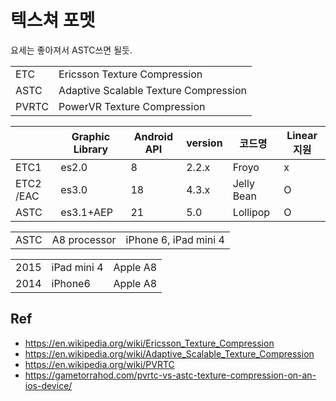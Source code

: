 # 텍스쳐 포멧

요세는 좋아져서 ASTC쓰면 될듯.

|       |                                       |
|-------|---------------------------------------|
| ETC   | Ericsson Texture Compression          |
| ASTC  | Adaptive Scalable Texture Compression |
| PVRTC | PowerVR Texture Compression           |

|           | Graphic Library | Android API | version | 코드명     | Linear지원 |
|-----------|-----------------|-------------|---------|------------|------------|
| ETC1      | es2.0           | 8           | 2.2.x   | Froyo      | x          |
| ETC2 /EAC | es3.0           | 18          | 4.3.x   | Jelly Bean | O          |
| ASTC      | es3.1+AEP       | 21          | 5.0     | Lollipop   | O          |

|      |              |                       |
|------|--------------|-----------------------|
| ASTC | A8 processor | iPhone 6, iPad mini 4 |

|      |             |          |
|------|-------------|----------|
| 2015 | iPad mini 4 | Apple A8 |
| 2014 | iPhone6     | Apple A8 |

## Ref

- <https://en.wikipedia.org/wiki/Ericsson_Texture_Compression>
- <https://en.wikipedia.org/wiki/Adaptive_Scalable_Texture_Compression>
- <https://en.wikipedia.org/wiki/PVRTC>
- <https://gametorrahod.com/pvrtc-vs-astc-texture-compression-on-an-ios-device/>
